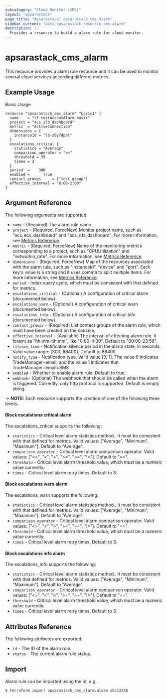 ```yaml
---
subcategory: "Cloud Monitor (CMS)"
layout: "apsarastack"
page_title: "Apsarastack: apsarastack_cms_alarm"
sidebar_current: "docs-apsarastack-resource-cms-alarm"
description: |-
  Provides a resource to build a alarm rule for cloud monitor.
---
```


# apsarastack\_cms\_alarm

This resource provides a alarm rule resource and it can be used to monitor several cloud services according different metrics.

## Example Usage

Basic Usage

``` 
resource "apsarastack_cms_alarm" "basic1" {
  name    = "tf-testAccCmsAlarm_basic"
  project = "acs_slb_dashboard"
  metric  = "ActiveConnection"
  dimensions = {
    instanceId = "lb-z0y7dpol"
  }
  escalations_critical {
    statistics = "Average"
    comparison_operator = "<="
    threshold = 35
    times = 2
  }
  period  =    300
  enabled =      true
  contact_groups     = ["test-group"]
  effective_interval = "0:00-2:00"
}
```

## Argument Reference

The following arguments are supported:

* `name` - (Required) The alarm rule name.
* `project` - (Required, ForceNew) Monitor project name, such as "acs_ecs_dashboard" and "acs_rds_dashboard". For more information, see [Metrics Reference](https://www.alibabacloud.com/help/doc-detail/28619.htm).
* `metric` - (Required, ForceNew) Name of the monitoring metrics corresponding to a project, such as "CPUUtilization" and "networkin_rate". For more information, see [Metrics Reference](https://www.alibabacloud.com/help/doc-detail/28619.htm).
* `dimensions` - (Required, ForceNew) Map of the resources associated with the alarm rule, such as "instanceId", "device" and "port". Each key's value is a string and it uses comma to split multiple items. For more information, see [Metrics Reference](https://www.alibabacloud.com/help/doc-detail/28619.htm).
* `period` - Index query cycle, which must be consistent with that defined for metrics. 
* `escalations_critical` - (Optional) A configuration of critical alarm (documented below).
* `escalations_warn` - (Optional) A configuration of critical warn (documented below).
* `escalations_info` - (Optional) A configuration of critical info (documented below).
* `contact_groups` - (Required) List contact groups of the alarm rule, which must have been created on the console.
* `effective_interval` - (Available) The interval of effecting alarm rule. It foramt as "hh:mm-hh:mm", like "0:00-4:00". Default to "00:00-23:59".
* `silence_time` - Notification silence period in the alarm state, in seconds. Valid value range: [300, 86400]. Default to 86400
* `notify_type` - Notification type. Valid value [0, 1]. The value 0 indicates TradeManager+email, and the value 1 indicates that TradeManager+email+SMS
* `enabled` - Whether to enable alarm rule. Default to true.
* `webhook`- (Optional) The webhook that should be called when the alarm is triggered. Currently, only http protocol is supported. Default is empty string.

-> **NOTE:** Each resource supports the creation of one of the following three levels.

#### Block escalations critical alarm

The escalations_critical supports the following:

* `statistics` - Critical level alarm statistics method.. It must be consistent with that defined for metrics. Valid values: ["Average", "Minimum", "Maximum"]. Default to "Average".
* `comparison_operator` - Critical level alarm comparison operator. Valid values: ["<=", "<", ">", ">=", "==", "!="]. Default to "==".
* `threshold` - Critical level alarm threshold value, which must be a numeric value currently.
* `times` - Critical level alarm retry times. Default to 3.

#### Block escalations warn alarm

The escalations_warn supports the following:

* `statistics` - Critical level alarm statistics method.. It must be consistent with that defined for metrics. Valid values: ["Average", "Minimum", "Maximum"]. Default to "Average".
* `comparison_operator` - Critical level alarm comparison operator. Valid values: ["<=", "<", ">", ">=", "==", "!="]. Default to "==".
* `threshold` - Critical level alarm threshold value, which must be a numeric value currently.
* `times` - Critical level alarm retry times. Default to 3.

#### Block escalations info alarm

The escalations_info supports the following:

* `statistics` - Critical level alarm statistics method.. It must be consistent with that defined for metrics. Valid values: ["Average", "Minimum", "Maximum"]. Default to "Average".
* `comparison_operator` - Critical level alarm comparison operator. Valid values: ["<=", "<", ">", ">=", "==", "!="]. Default to "==".
* `threshold` - Critical level alarm threshold value, which must be a numeric value currently.
* `times` - Critical level alarm retry times. Default to 3.

## Attributes Reference

The following attributes are exported:

* `id` - The ID of the alarm rule.
* `status` - The current alarm rule status.

## Import

Alarm rule can be imported using the id, e.g.

```
$ terraform import apsarastack_cms_alarm.alarm abc12345
```
